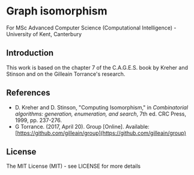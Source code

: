 # Graph isomorphism

For MSc Advanced Computer Science (Computational Intelligence) - University of Kent, Canterbury

## Introduction

This work is based on the chapter 7 of the C.A.G.E.S. book by Kreher and Stinson and on the Gilleain Torrance's research.

## References

* D. Kreher and D. Stinson, "Computing Isomorphism," in _Combinatorial algorithms: generation, enumeration, and search_, 7th ed. CRC Press, 1999, pp. 237-276.
* G Torrance. (2017, April 20). Group [Online]. Available: [https://github.com/gilleain/group](https://github.com/gilleain/group) 

## License
The MIT License (MIT) - see LICENSE for more details
